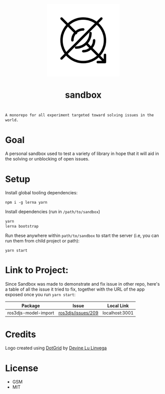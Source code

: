 <p align="center">
  <a href="https://github.com/louisgv/sandbox/">
    <img alt="hyperproxy" src="https://github.com/louisgv/sandbox/blob/master/icon.png" width="234">
  </a>
</p>

<h1 align="center">
    sandbox
</h1>

# <h2 align="center">

    A monorepo for all experiment targeted toward solving issues in the world.

</h2>

# Goal

A personal sandbox used to test a variety of library in hope that it will aid in the solving or unblocking of open issues.

# Setup

Install global tooling dependencies:

    npm i -g lerna yarn

Install dependencies (run in `/path/to/sandbox`)

    yarn
    lerna bootstrap

Run these anywhere within `path/to/sandbox` to start the server (i.e, you can run them from child project or path):

    yarn start

# Link to Project:

Since Sandbox was made to demonstrate and fix issue in other repo, here's a table of all the issue it tried to fix, together with the URL of the app exposed once you run `yarn start`:

| Package              | Issue                                                                     | Local Link     |
| -------------------- | ------------------------------------------------------------------------- | -------------- |
| ros3djs-model-import | [ros3djs/issues/209](https://github.com/RobotWebTools/ros3djs/issues/209) | localhost:3001 |

# Credits

Logo created using [DotGrid](https://github.com/hundredrabbits/Dotgrid) by [Devine Lu Linvega](https://twitter.com/neauoire)

# License

-   GSM
-   MIT
